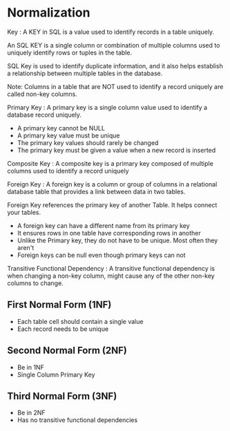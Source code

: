 # Normalization

Key
: A KEY in SQL is a value used to identify records in a table uniquely.

An SQL KEY is a single column or combination of multiple columns used to uniquely identify rows or tuples in the table.

SQL Key is used to identify duplicate information, and it also helps establish a relationship between multiple tables
in the database.

Note: Columns in a table that are NOT used to identify a record uniquely are called non-key columns.

Primary Key
: A primary key is a single column value used to identify a database record uniquely.

* A primary key cannot be NULL
* A primary key value must be unique
* The primary key values should rarely be changed
* The primary key must be given a value when a new record is inserted


Composite Key
: A composite key is a primary key composed of multiple columns used to identify a record uniquely


Foreign Key
: A foreign key is a column or group of columns in a relational database table that provides a link between data in two tables.

Foreign Key references the primary key of another Table.  It helps connect your tables.

* A foreign key can have a different name from its primary key
* It ensures rows in one table have corresponding rows in another
* Unlike the Primary key, they do not have to be unique.  Most often they aren't
* Foreign keys can be null even though primary keys can not

Transitive Functional Dependency
: A transitive functional dependency is when changing a non-key column, might cause any of the other non-key columns to change.

## First Normal Form (1NF)

* Each table cell should contain a single value
* Each record needs to be unique

## Second Normal Form (2NF)

* Be in 1NF
* Single Column Primary Key

## Third Normal Form (3NF)

* Be in 2NF
* Has no transitive functional dependencies
